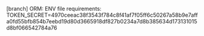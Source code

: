 
[branch] ORM:
ENV file requirements:
TOKEN_SECRET=4970ceeac38f3543f784c8f41af7f05ff6c50267a58b9e7affa0fd55bfb854b7eebd19d80d3665918df827b0234a7d8b385634d173131015d8bf066542784a76
